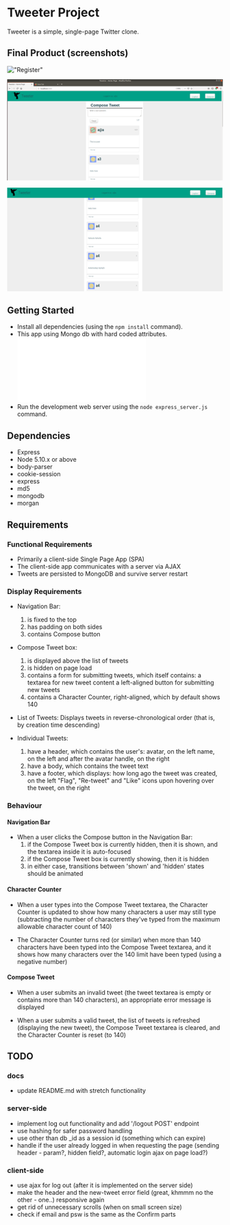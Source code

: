 # Tweeter Project

Tweeter is a simple, single-page Twitter clone.

## Final Product (screenshots)

!["Register"](docs/register.png) 

!["Create Your own twitter(clone) post!"](docs/write-a-comment.png)

!["See what other had written!](docs/browse.png)


## Getting Started


- Install all dependencies (using the `npm install` command).
- This app using Mongo db with hard coded attributes. !["Check and modify"](docs/server.index.js)
- Run the development web server using the `node express_server.js` command.


## Dependencies

- Express
- Node 5.10.x or above
- body-parser
- cookie-session
- express
- md5
- mongodb
- morgan

## Requirements

### Functional Requirements

-    Primarily a client-side Single Page App (SPA)
-    The client-side app communicates with a server via AJAX
-    Tweets are persisted to MongoDB and survive server restart

### Display Requirements

-    Navigation Bar:
      1.  is fixed to the top
      2.  has padding on both sides
      3.  contains Compose button

-    Compose Tweet box:
      1.  is displayed above the list of tweets
      2.  is hidden on page load
      3.  contains a form for submitting tweets, which itself contains:
            a textarea for new tweet content
            a left-aligned button for submitting new tweets
      4.  contains a Character Counter, right-aligned, which by default shows 140

-    List of Tweets:
      Displays tweets in reverse-chronological order (that is, by creation time descending)

-    Individual Tweets:
        1. have a header, which contains the user's:
            avatar, on the left
            name, on the left and after the avatar
            handle, on the right
        2. have a body, which contains the tweet text
        3. have a footer, which displays:
            how long ago the tweet was created, on the left
            "Flag", "Re-tweet" and "Like" icons upon hovering over the tweet, on the right

### Behaviour
#### Navigation Bar

-    When a user clicks the Compose button in the Navigation Bar:
      1.  if the Compose Tweet box is currently hidden, then it is shown, and the textarea inside it is auto-focused
      2.  if the Compose Tweet box is currently showing, then it is hidden
      3.  in either case, transitions between 'shown' and 'hidden' states should be animated

#### Character Counter

-    When a user types into the Compose Tweet textarea, the Character Counter is updated to show how many characters a user may still type (subtracting the number of characters they've typed from the maximum allowable character count of 140)

-    The Character Counter turns red (or similar) when more than 140 characters have been typed into the Compose Tweet textarea, and it shows how many characters over the 140 limit have been typed (using a negative number)

#### Compose Tweet

-    When a user submits an invalid tweet (the tweet textarea is empty or contains more than 140 characters), an appropriate error message is displayed

-    When a user submits a valid tweet, the list of tweets is refreshed (displaying the new tweet), the Compose Tweet textarea is cleared, and the Character Counter is reset (to 140)

## TODO

### docs

-    update README.md with stretch functionality

### server-side

-    implement log out functionality and add '/logout POST' endpoint
-    use hashing for safer password handling
-    use other than db _id as a session id (something which can expire)
-    handle if the user already logged in when requesting the page (sending header - param?, hidden field?, automatic login ajax on page load?)

### client-side

 -   use ajax for log out (after it is implemented on the server side)
 -   make the header and the new-tweet error field (great, khmmm no the other - one..) responsive again
 -   get rid of unnecessary scrolls (when on small screen size)
- check if email and psw is the same as the Confirm parts
